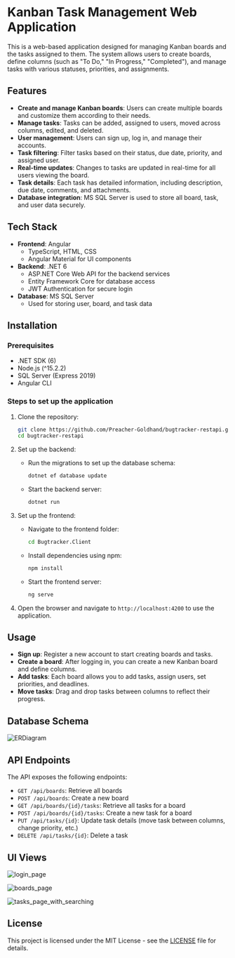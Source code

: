 # Kanban Task Management Web Application

This is a web-based application designed for managing Kanban boards and the tasks assigned to them. The system allows users to create boards, define columns (such as "To Do," "In Progress," "Completed"), and manage tasks with various statuses, priorities, and assignments.

## Features

- **Create and manage Kanban boards**: Users can create multiple boards and customize them according to their needs.
- **Manage tasks**: Tasks can be added, assigned to users, moved across columns, edited, and deleted.
- **User management**: Users can sign up, log in, and manage their accounts.
- **Task filtering**: Filter tasks based on their status, due date, priority, and assigned user.
- **Real-time updates**: Changes to tasks are updated in real-time for all users viewing the board.
- **Task details**: Each task has detailed information, including description, due date, comments, and attachments.
- **Database integration**: MS SQL Server is used to store all board, task, and user data securely.

## Tech Stack

- **Frontend**: Angular
  - TypeScript, HTML, CSS
  - Angular Material for UI components
- **Backend**: .NET 6
  - ASP.NET Core Web API for the backend services
  - Entity Framework Core for database access
  - JWT Authentication for secure login
- **Database**: MS SQL Server
  - Used for storing user, board, and task data

## Installation

### Prerequisites

- .NET SDK (6)
- Node.js (^15.2.2)
- SQL Server (Express 2019)
- Angular CLI

### Steps to set up the application

1. Clone the repository:
    ```bash
    git clone https://github.com/Preacher-Goldhand/bugtracker-restapi.git
    cd bugtracker-restapi
    ```

2. Set up the backend:
    - Run the migrations to set up the database schema:
        ```bash
        dotnet ef database update
        ```

    - Start the backend server:
        ```bash
        dotnet run
        ```

3. Set up the frontend:
    - Navigate to the frontend folder:
        ```bash
        cd Bugtracker.Client
        ```

    - Install dependencies using npm:
        ```bash
        npm install
        ```

    - Start the frontend server:
        ```bash
        ng serve
        ```

4. Open the browser and navigate to `http://localhost:4200` to use the application.

## Usage

- **Sign up**: Register a new account to start creating boards and tasks.
- **Create a board**: After logging in, you can create a new Kanban board and define columns.
- **Add tasks**: Each board allows you to add tasks, assign users, set priorities, and deadlines.
- **Move tasks**: Drag and drop tasks between columns to reflect their progress.

## Database Schema

![ERDiagram](https://github.com/user-attachments/assets/36d9e2d1-9a4f-4a55-a9aa-ae594e98793d)


## API Endpoints

The API exposes the following endpoints:

- `GET /api/boards`: Retrieve all boards
- `POST /api/boards`: Create a new board
- `GET /api/boards/{id}/tasks`: Retrieve all tasks for a board
- `POST /api/boards/{id}/tasks`: Create a new task for a board
- `PUT /api/tasks/{id}`: Update task details (move task between columns, change priority, etc.)
- `DELETE /api/tasks/{id}`: Delete a task
  

## UI Views

![login_page](https://github.com/user-attachments/assets/db1e5f59-b703-4b71-aa09-ad7450625a06)

![boards_page](https://github.com/user-attachments/assets/5e8d899c-de8d-49dd-a196-3a5032edc256)

![tasks_page_with_searching](https://github.com/user-attachments/assets/2d1de62c-5a5d-4d87-a573-abc2feb1bbd2)
  

## License

This project is licensed under the MIT License - see the [LICENSE](LICENSE) file for details.

